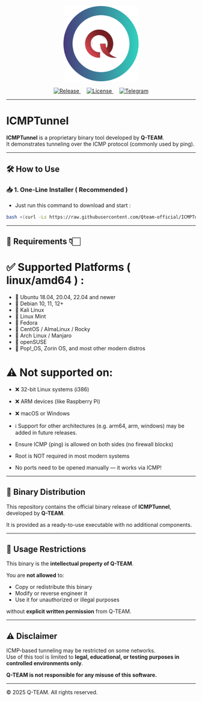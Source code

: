 <p align="center">
  <img src="assets/Q-TEAM.png" width="200">
</p>

<p align="center">
  <a href="./releases">
    <img src="https://img.shields.io/badge/RELEASES-v1.0.0-blue.svg" alt="Release">
  </a>
  &nbsp;&nbsp;&nbsp;
  <a href="https://github.com/Qteam-official/ICMPTunnel/blob/main/LICENSE">
    <img src="https://img.shields.io/badge/LICENSE-Q T E A M-red.svg" alt="License">
  </a>
   &nbsp;&nbsp;&nbsp;
  <a href="https://t.me/Qteam_official">
    <img src="https://img.shields.io/badge/Telegram-Q T E A M-green.svg" alt="Telegram">
  </a>
</p>



---

# ICMPTunnel

**ICMPTunnel** is a proprietary binary tool developed by **Q-TEAM**.  
It demonstrates tunneling over the ICMP protocol (commonly used by ping).


---

## 🛠️ How to Use

### 📥 1. One-Line Installer ( Recommended )

+ Just run this command to download and start :

```bash
bash <(curl -Ls https://raw.githubusercontent.com/Qteam-official/ICMPTunnel/main/install.sh)
```


---

## **🔐 Requirements 👇🏻**

# ✅ Supported Platforms ( linux/amd64 ) :
  + 🐧 Ubuntu 18.04, 20.04, 22.04 and newer
  + 🐧 Debian 10, 11, 12+
  + 🐧 Kali Linux
  + 🐧 Linux Mint
  + 🐧 Fedora
  + 🐧 CentOS / AlmaLinux / Rocky
  + 🐧 Arch Linux / Manjaro
  + 🐧 openSUSE
  + 🐧 Pop!_OS, Zorin OS, and most other modern distros

# ⚠️ Not supported on:
  + ❌ 32-bit Linux systems (i386)
  + ❌ ARM devices (like Raspberry Pi)
  + ❌ macOS or Windows
  + ℹ️ Support for other architectures (e.g. arm64, arm, windows) may be added in future releases.

+ Ensure ICMP (ping) is allowed on both sides (no firewall blocks)
+ Root is NOT required in most modern systems
+ No ports need to be opened manually — it works via ICMP!

---


## 🧱 Binary Distribution

This repository contains the official binary release of **ICMPTunnel**, developed by **Q-TEAM**.

It is provided as a ready-to-use executable with no additional components.

---

## 🚫 Usage Restrictions

This binary is the **intellectual property of Q-TEAM**.

You are **not allowed** to:
- Copy or redistribute this binary
- Modify or reverse engineer it
- Use it for unauthorized or illegal purposes

without **explicit written permission** from Q-TEAM.


---


## ⚠️ Disclaimer

ICMP-based tunneling may be restricted on some networks.  
Use of this tool is limited to **legal, educational, or testing purposes in controlled environments only**.

**Q-TEAM is not responsible for any misuse of this software.**

---

© 2025 Q-TEAM. All rights reserved.
